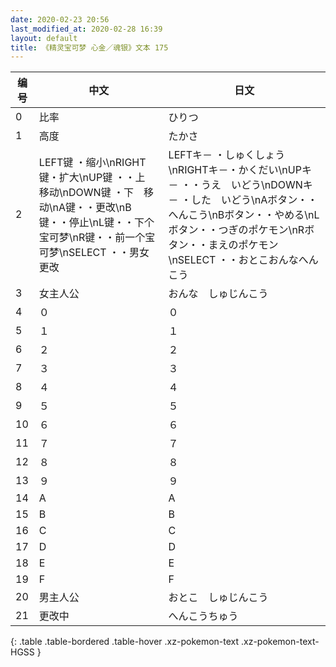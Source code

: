 ```yaml
---
date: 2020-02-23 20:56
last_modified_at: 2020-02-28 16:39
layout: default
title: 《精灵宝可梦 心金／魂银》文本 175
---
```

| 编号 | 中文 | 日文 |
| ---- | ---- | ---- |
| 0 | 比率 | ひりつ |
| 1 | 高度 | たかさ |
| 2 | LEFT键 ・缩小\nRIGHT键・扩大\nUP键 ・・上　移动\nDOWN键 ・下　移动\nA键・・更改\nB键・・停止\nL键・・下个宝可梦\nR键・・前一个宝可梦\nSELECT ・・男女更改 | LEFTキ－ ・しゅくしょう\nRIGHTキ－・かくだい\nUPキ－ ・・うえ　いどう\nDOWNキ－ ・した　いどう\nAボタン・・へんこう\nBボタン・・やめる\nLボタン・・つぎのポケモン\nRボタン・・まえのポケモン\nSELECT ・・おとこおんなへんこう |
| 3 | 女主人公 | おんな　しゅじんこう |
| 4 | ０ | ０ |
| 5 | １ | １ |
| 6 | ２ | ２ |
| 7 | ３ | ３ |
| 8 | ４ | ４ |
| 9 | ５ | ５ |
| 10 | ６ | ６ |
| 11 | ７ | ７ |
| 12 | ８ | ８ |
| 13 | ９ | ９ |
| 14 | A | A |
| 15 | B | B |
| 16 | C | C |
| 17 | D | D |
| 18 | E | E |
| 19 | F | F |
| 20 | 男主人公 | おとこ　しゅじんこう |
| 21 | 更改中 | へんこうちゅう |
{: .table .table-bordered .table-hover .xz-pokemon-text .xz-pokemon-text-HGSS }